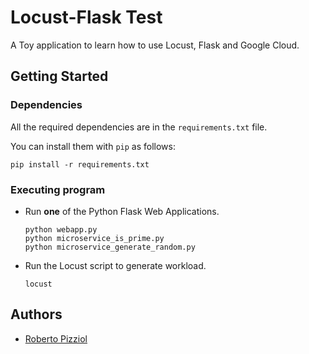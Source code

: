 # Locust-Flask Test

A Toy application to learn how to use Locust, Flask and Google Cloud.

## Getting Started

### Dependencies

All the required dependencies are in the `requirements.txt` file.

You can install them with `pip` as follows:

```
pip install -r requirements.txt
```

### Executing program


* Run **one** of the Python Flask Web Applications.

   ```
   python webapp.py
   python microservice_is_prime.py
   python microservice_generate_random.py
   ```

* Run the Locust script to generate workload.

   ```
   locust
   ```

## Authors

* [Roberto Pizziol](https://github.com/rpizziol)
